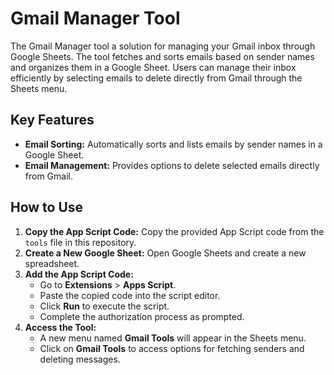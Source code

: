 # Gmail Manager Tool

The Gmail Manager tool a solution for managing your Gmail inbox through Google Sheets. The tool fetches and sorts emails based on sender names and organizes them in a Google Sheet. Users can manage their inbox efficiently by selecting emails to delete directly from Gmail through the Sheets menu.

## Key Features
- **Email Sorting:** Automatically sorts and lists emails by sender names in a Google Sheet.
- **Email Management:** Provides options to delete selected emails directly from Gmail.

## How to Use
1. **Copy the App Script Code:** Copy the provided App Script code from the `tools` file in this repository.
2. **Create a New Google Sheet:** Open Google Sheets and create a new spreadsheet.
3. **Add the App Script Code:**
   - Go to **Extensions** > **Apps Script**.
   - Paste the copied code into the script editor.
   - Click **Run** to execute the script.
   - Complete the authorization process as prompted.
4. **Access the Tool:**
   - A new menu named **Gmail Tools** will appear in the Sheets menu.
   - Click on **Gmail Tools** to access options for fetching senders and deleting messages.
